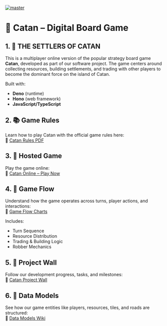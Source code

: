 [![master](https://github.com/step-batch-10/catan-the-hex-settlers/actions/workflows/deno.yml/badge.svg)](https://github.com/step-batch-10/catan-the-hex-settlers/actions/workflows/deno.yml)

# 🌄 Catan – Digital Board Game

## 1. 📝 THE SETTLERS OF CATAN

This is a multiplayer online version of the popular strategy board game **Catan**, developed as part of our software project. The game centers around collecting resources, building settlements, and trading with other players to become the dominant force on the island of Catan.

Built with:

- **Deno** (runtime)
- **Hono** (web framework)
- **JavaScript/TypeScript**

## 2. 📚 Game Rules

Learn how to play Catan with the official game rules here:  
🔗 [Catan Rules PDF](https://github.com/step-batch-10/catan-the-hex-settlers/wiki/How-To-Play)

## 3. 🚀 Hosted Game

Play the game online:  
🔗 [Catan Online – Play Now](https://catan-dev.onrender.com)

## 4. 🧭 Game Flow

Understand how the game operates across turns, player actions, and interactions:  
🔗 [Game Flow Charts](https://github.com/step-batch-10/catan-the-hex-settlers/wiki/Game%E2%80%90flow)

Includes:

- Turn Sequence
- Resource Distribution
- Trading & Building Logic
- Robber Mechanics

## 5. 🧱 Project Wall

Follow our development progress, tasks, and milestones:  
🔗 [Catan Project Wall](https://github.com/orgs/step-batch-10/projects/13/views/1)

## 6. 🧩 Data Models

See how our game entities like players, resources, tiles, and roads are structured:  
🔗 [Data Models Wiki](https://github.com/step-batch-10/catan-the-hex-settlers/wiki/Data-Models)
